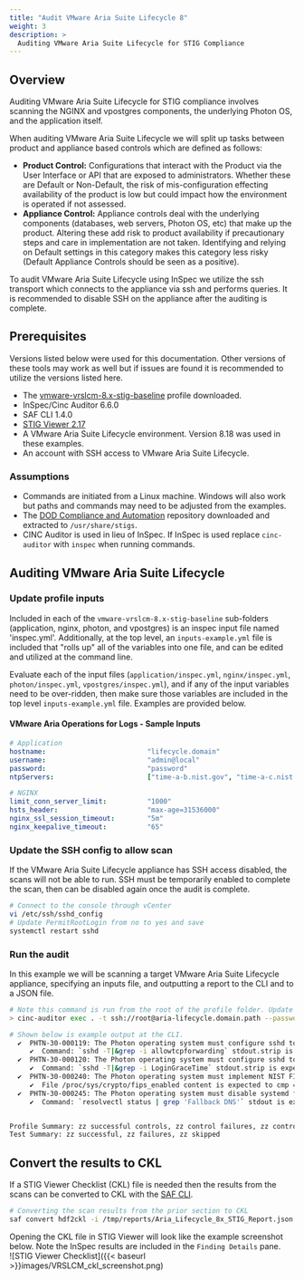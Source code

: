 ```yaml
---
title: "Audit VMware Aria Suite Lifecycle 8"
weight: 3
description: >
  Auditing VMware Aria Suite Lifecycle for STIG Compliance
---
```


## Overview
Auditing VMware Aria Suite Lifecycle for STIG compliance involves scanning the NGINX and vpostgres components, the underlying Photon OS, and the application itself.

When auditing VMware Aria Suite Lifecycle we will split up tasks between product and appliance based controls which are defined as follows:
* **Product Control:** Configurations that interact with the Product via the User Interface or API that are exposed to administrators. Whether these are Default or Non-Default, the risk of mis-configuration effecting availability of the product is low but could impact how the environment is operated if not assessed.
* **Appliance Control:** Appliance controls deal with the underlying components (databases, web servers, Photon OS, etc) that make up the product. Altering these add risk to product availability if precautionary steps and care in implementation are not taken. Identifying and relying on Default settings in this category makes this category less risky (Default Appliance Controls should be seen as a positive).

To audit VMware Aria Suite Lifecycle using InSpec we utilize the ssh transport which connects to the appliance via ssh and performs queries. It is recommended to disable SSH on the appliance after the auditing is complete.

## Prerequisites
Versions listed below were used for this documentation. Other versions of these tools may work as well but if issues are found it is recommended to utilize the versions listed here.  

* The [vmware-vrslcm-8.x-stig-baseline](https://github.com/vmware/dod-compliance-and-automation/tree/master/aria/lifecycle/8.x/v1r2-srg/inspec/vmware-vrslcm-8.x-stig-baseline) profile downloaded.
* InSpec/Cinc Auditor 6.6.0
* SAF CLI 1.4.0
* [STIG Viewer 2.17](https://public.cyber.mil/stigs/srg-stig-tools/)
* A VMware Aria Suite Lifecycle environment. Version 8.18 was used in these examples.
* An account with SSH access to VMware Aria Suite Lifecycle.

### Assumptions
* Commands are initiated from a Linux machine. Windows will also work but paths and commands may need to be adjusted from the examples.
* The [DOD Compliance and Automation](https://github.com/vmware/dod-compliance-and-automation) repository downloaded and extracted to `/usr/share/stigs`.
* CINC Auditor is used in lieu of InSpec. If InSpec is used replace `cinc-auditor` with `inspec` when running commands.

## Auditing VMware Aria Suite Lifecycle
### Update profile inputs
Included in each of the `vmware-vrslcm-8.x-stig-baseline` sub-folders (application, nginx, photon, and vpostgres) is an inspec input file named 'inspec.yml'. 
Additionally, at the top level, an `inputs-example.yml` file is included that "rolls up" all of the variables into one file, and can be edited and utilized at the command line.

Evaluate each of the input files (`application/inspec.yml`, `nginx/inspec.yml`, `photon/inspec.yml`, `vpostgres/inspec.yml`), and if any of the input variables need to be over-ridden, then make sure those variables are included in the top level `inputs-example.yml` file. Examples are provided below.

#### VMware Aria Operations for Logs - Sample Inputs
```yaml
# Application
hostname:                         "lifecycle.domain"
username:                         "admin@local"
password:                         "password"
ntpServers:                       ["time-a-b.nist.gov", "time-a-c.nist.gov"] 

# NGINX
limit_conn_server_limit:          "1000"
hsts_header:                      "max-age=31536000"
nginx_ssl_session_timeout:        "5m"
nginx_keepalive_timeout:          "65"
```

### Update the SSH config to allow scan
If the VMware Aria Suite Lifecycle appliance has SSH access disabled, the scans will not be able to run. SSH must be temporarily enabled to complete the scan, then can be disabled again once the audit is complete.  

```bash
# Connect to the console through vCenter
vi /etc/ssh/sshd_config
# Update PermitRootLogin from no to yes and save
systemctl restart sshd
```

### Run the audit
In this example we will be scanning a target VMware Aria Suite Lifecycle appliance, specifying an inputs file, and outputting a report to the CLI and to a JSON file.  
```bash
# Note this command is run from the root of the profile folder. Update paths as needed (instead of '.', use './path/to/profile') if running from a different location.
> cinc-auditor exec . -t ssh://root@aria-lifecycle.domain.path --password 'replaceme' --show-progress --input-file inputs-example.yml --reporter cli json:/tmp/reports/Aria_Lifecycle_8x_STIG_Report.json

# Shown below is example output at the CLI.
  ✔  PHTN-30-000119: The Photon operating system must configure sshd to restrict AllowTcpForwarding.
     ✔  Command: `sshd -T|&grep -i allowtcpforwarding` stdout.strip is expected to cmp == "allowtcpforwarding no"
  ✔  PHTN-30-000120: The Photon operating system must configure sshd to restrict LoginGraceTime.
     ✔  Command: `sshd -T|&grep -i LoginGraceTime` stdout.strip is expected to cmp == "LoginGraceTime 30"
  ✔  PHTN-30-000240: The Photon operating system must implement NIST FIPS-validated cryptography for the following: to provision digital signatures, generate cryptographic hashes, and protect unclassified information requiring confidentiality and cryptographic protection in accordance with applicable federal laws, Executive Orders, directives, policies, regulations, and standards.
     ✔  File /proc/sys/crypto/fips_enabled content is expected to cmp == 1
  ✔  PHTN-30-000245: The Photon operating system must disable systemd fallback Domain Name System (DNS).
     ✔  Command: `resolvectl status | grep 'Fallback DNS'` stdout is expected to cmp == ""


Profile Summary: zz successful controls, zz control failures, zz controls skipped
Test Summary: zz successful, zz failures, zz skipped
```

## Convert the results to CKL
If a STIG Viewer Checklist (CKL) file is needed then the results from the scans can be converted to CKL with the [SAF CLI](/docs/automation-tools/safcli/).

```bash
# Converting the scan results from the prior section to CKL
saf convert hdf2ckl -i /tmp/reports/Aria_Lifecycle_8x_STIG_Report.json -o /tmp/reports/Aria_Lifecycle_8x_STIG_Report.ckl --hostname aria-lifecycle --fqdn aria-lifecycle.domain.path --ip 10.10.10.20 --mac 00:00:00:00:00:00
```

Opening the CKL file in STIG Viewer will look like the example screenshot below. Note the InSpec results are included in the `Finding Details` pane.  
![STIG Viewer Checklist]({{< baseurl >}}images/VRSLCM_ckl_screenshot.png)